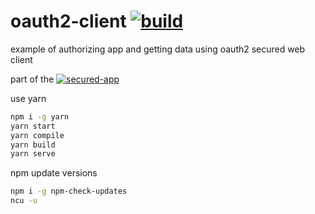 # oauth2-client [![build](https://travis-ci.org/daggerok/react.svg?branch=oauth2-client)](https://travis-ci.org/daggerok/react)

example of authorizing app and getting data using oauth2 secured web client

part of the [![secured-app](https://travis-ci.org/daggerok/oauth2-client.svg?branch=master)](https://travis-ci.org/daggerok/secured-app)

use yarn

```bash
npm i -g yarn
yarn start
yarn compile
yarn build
yarn serve
```

npm update versions

```bash
npm i -g npm-check-updates
ncu -u
```
